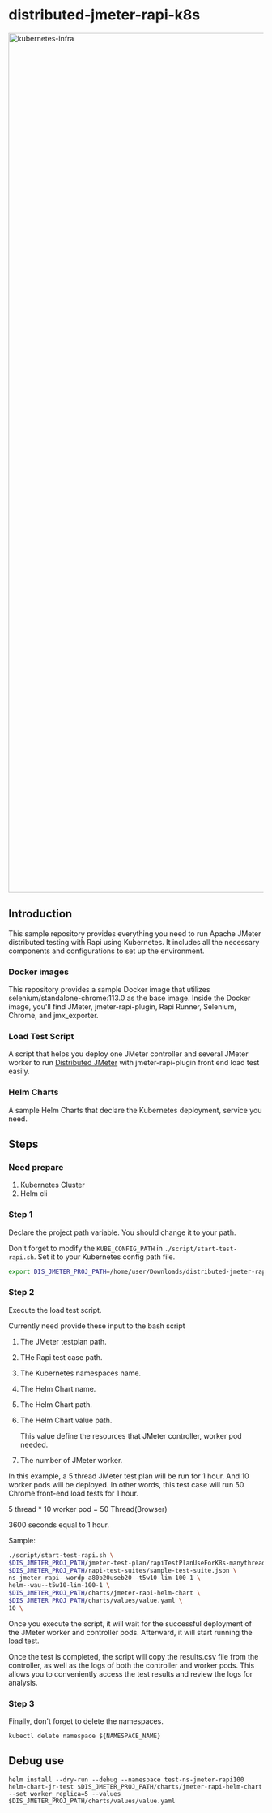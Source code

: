# distributed-jmeter-rapi-k8s


<img width="1694" alt="kubernetes-infra" src="https://github.com/bobcode99/distributed-jmeter-rapi-k8s/assets/39816893/6ac3330f-3c7d-4984-ad0f-6946fed891a4">

## Introduction

This sample repository provides everything you need to run Apache JMeter distributed testing with Rapi using Kubernetes. It includes all the necessary components and configurations to set up the environment.

### Docker images

This repository provides a sample Docker image that utilizes selenium/standalone-chrome:113.0 as the base image. Inside the Docker image, you'll find JMeter, jmeter-rapi-plugin, Rapi Runner, Selenium, Chrome, and jmx_exporter.

### Load Test Script

A script that helps you deploy one JMeter controller and several JMeter worker to run [Distributed JMeter](https://jmeter.apache.org/usermanual/jmeter_distributed_testing_step_by_step.html) with jmeter-rapi-plugin front end load test easily.

### Helm Charts

A sample Helm Charts that declare the Kubernetes deployment, service you need.

## Steps

### Need prepare

1. Kubernetes Cluster
2. Helm cli


### Step 1
Declare the project path variable. You should change it to your path.

Don't forget to modify the `KUBE_CONFIG_PATH` in `./script/start-test-rapi.sh`. Set it to your Kubernetes config path file.

```bash
export DIS_JMETER_PROJ_PATH=/home/user/Downloads/distributed-jmeter-rapi-k8s
```

### Step 2

Execute the load test script.

Currently need provide these input to the bash script

1. The JMeter testplan path.
2. THe Rapi test case path.
3. The Kubernetes namespaces name.
4. The Helm Chart name.
5. The Helm Chart path.
6. The Helm Chart value path.

   This value define the resources that JMeter controller, worker pod needed.

7. The number of JMeter worker.

In this example, a 5 thread JMeter test plan will be run for 1 hour. And 10 worker pods will be deployed. In other words, this test case will run 50 Chrome front-end load tests for 1 hour.

5 thread \* 10 worker pod = 50 Thread(Browser)

3600 seconds equal to 1 hour.

Sample:

```bash
./script/start-test-rapi.sh \
$DIS_JMETER_PROJ_PATH/jmeter-test-plan/rapiTestPlanUseForK8s-manythread-with-synctimer-loop1hour.jmx \
$DIS_JMETER_PROJ_PATH/rapi-test-suites/sample-test-suite.json \
ns-jmeter-rapi--wordp-a80b20useb20--t5w10-lim-100-1 \
helm--wau--t5w10-lim-100-1 \
$DIS_JMETER_PROJ_PATH/charts/jmeter-rapi-helm-chart \
$DIS_JMETER_PROJ_PATH/charts/values/value.yaml \
10 \
```

Once you execute the script, it will wait for the successful deployment of the JMeter worker and controller pods. Afterward, it will start running the load test.

Once the test is completed, the script will copy the results.csv file from the controller, as well as the logs of both the controller and worker pods. This allows you to conveniently access the test results and review the logs for analysis.

### Step 3

Finally, don't forget to delete the namespaces.

```
kubectl delete namespace ${NAMESPACE_NAME}
```

## Debug use

```
helm install --dry-run --debug --namespace test-ns-jmeter-rapi100 helm-chart-jr-test $DIS_JMETER_PROJ_PATH/charts/jmeter-rapi-helm-chart --set worker_replica=5 --values $DIS_JMETER_PROJ_PATH/charts/values/value.yaml
```
